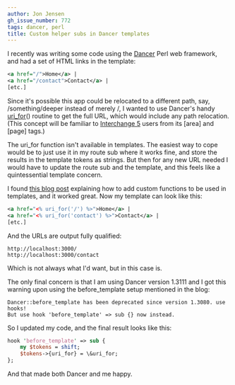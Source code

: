 ```yaml
---
author: Jon Jensen
gh_issue_number: 772
tags: dancer, perl
title: Custom helper subs in Dancer templates
---
```


I recently was writing some code using the [Dancer](http://perldancer.org/) Perl web framework, and had a set of HTML links in the template:

```xml
<a href="/">Home</a> |
<a href="/contact">Contact</a> |
[etc.]
```

Since it's possible this app could be relocated to a different path, say, /something/deeper instead of merely /, I wanted to use Dancer's handy [uri_for](https://metacpan.org/module/Dancer#uri_for)() routine to get the full URL, which would include any path relocation. (This concept will be familiar to [Interchange 5](http://www.icdevgroup.org/) users from its [area] and [page] tags.)

The uri_for function isn't available in templates. The easiest way to cope would be to just use it in my route sub where it works fine, and store the results in the template tokens as strings. But then for any new URL needed I would have to update the route sub and the template, and this feels like a quintessential template concern.

I found [this blog post](http://quispiam.com/adding-custom-helper-methods-to-dancer-templates/) explaining how to add custom functions to be used in templates, and it worked great. Now my template can look like this:

```xml
<a href="<% uri_for('/') %>">Home</a> |
<a href="<% uri_for('contact') %>">Contact</a> |
[etc.]
```

And the URLs are output fully qualified:

```nohighlight
http://localhost:3000/
http://localhost:3000/contact
```

Which is not always what I'd want, but in this case is.

The only final concern is that I am using Dancer version 1.3111 and I got this warning upon using the before_template setup mentioned in the blog:

```
Dancer::before_template has been deprecated since version 1.3080. use hooks!
But use hook 'before_template' => sub {} now instead.
```

So I updated my code, and the final result looks like this:

```perl
hook 'before_template' => sub {
    my $tokens = shift;
    $tokens->{uri_for} = \&uri_for;
};
```

And that made both Dancer and me happy.
